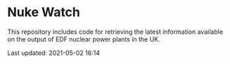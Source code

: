 # Nuke Watch

This repository includes code for retrieving the latest information available on the output of EDF nuclear power plants in the UK.

Last updated: 2021-05-02 16:14